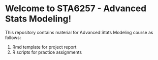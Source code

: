 # Welcome to STA6257 - Advanced Stats Modeling!

This repository contains material for Advanced Stats Modeling course as follows:

1. Rmd template for project report
2. R scripts for practice assignments

